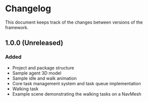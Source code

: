 # Changelog

This document keeps track of the changes between versions of the framework.

## 1.0.0 (Unreleased)

### Added
- Project and package structure
- Sample agent 3D model
- Sample idle and walk animation
- Core task management system and task queue implementation
- Walking task
- Example scene demonstrating the walking tasks on a NavMesh